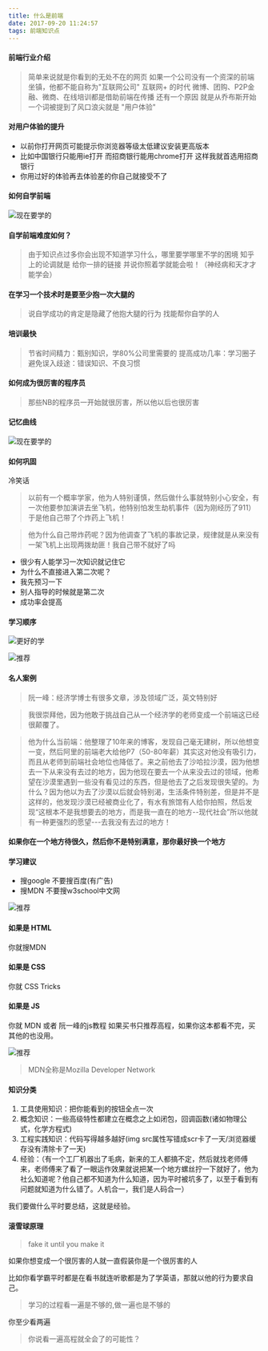 ```yaml
---
title: 什么是前端
date: 2017-09-20 11:24:57
tags: 前端知识点
---
```


#### 前端行业介绍
> 简单来说就是你看到的无处不在的网页
> 如果一个公司没有一个资深的前端坐镇，他都不能自称为"互联网公司"
> 互联网+ 的时代 微博、团购、P2P金融、微商、在线培训都是借助前端在传播
> 还有一个原因 就是从乔布斯开始一个词被提到了风口浪尖就是 "用户体验"
#### 对用户体验的提升 
- 以前你打开网页可能提示你浏览器等级太低建议安装更高版本
- 比如中国银行只能用ie打开 而招商银行能用chrome打开 这样我就首选用招商银行
- 你用过好的体验再去体验差的你自己就接受不了

#### 如何自学前端
![现在要学的](https://sltrust.github.io/note/img/note001_1.png)

#### 自学前端难度如何？
> 由于知识点过多你会出现不知道学习什么，哪里要学哪里不学的困境
> 知乎上的论调就是  给你一排的链接 并说你照着学就能会啦！（神经病和天才才能学会）
#### 在学习一个技术时是要至少抱一次大腿的
> 说自学成功的肯定是隐藏了他抱大腿的行为
> 找能帮你自学的人
#### 培训最快
> 节省时间精力：甄别知识，学80%公司里需要的
> 提高成功几率：学习圈子
> 避免误入歧途：错误知识、不良习惯

#### 如何成为很厉害的程序员
> 那些NB的程序员一开始就很厉害，所以他以后也很厉害

#### 记忆曲线

![现在要学的](https://sltrust.github.io/note/img/note001_2.png)

#### 如何巩固

冷笑话

> 以前有一个概率学家，他为人特别谨慎，然后做什么事就特别小心安全，有一次他要参加演讲去坐飞机，他特别怕发生劫机事件（因为刚经历了911）于是他自己带了个炸药上飞机！

>他为什么自己带炸药呢？因为他调查了飞机的事故记录，规律就是从来没有一架飞机上出现两拨劫匪！我自己带不就好了吗

- 很少有人能学习一次知识就记住它
- 为什么不直接进入第二次呢？
- 我先预习一下
- 别人指导的时候就是第二次
- 成功率会提高

#### 学习顺序

![更好的学](https://sltrust.github.io/note/img/note001_3.png)

![推荐](https://sltrust.github.io/note/img/note001_4.png)

#### 名人案例

> 阮一峰：经济学博士有很多文章，涉及领域广泛，英文特别好

> 我很崇拜他，因为他敢于挑战自己从一个经济学的老师变成一个前端这已经很颠覆了。

> 他为什么当前端：他整理了10年来的博客，发现自己毫无建树，所以他想变一变，然后阿里的前端老大给他P7（50-80年薪）其实这对他没有吸引力，而且从老师到前端社会地位也降低了。来之前他去了沙哈拉沙漠，因为他想去一下从来没有去过的地方，因为他现在要去一个从来没去过的领域，他希望在沙漠里遇到一些没有看见过的东西，但是他去了之后发现很失望的。为什么？因为他以为去了沙漠以后就会特别渴，生活条件特别差，但是并不是这样的，他发现沙漠已经被商业化了，有水有旅馆有人给你拍照，然后发现“这根本不是我想要去的地方，而是我一直在的地方--现代社会”所以他就有一种更强烈的愿望---去我没有去过的地方！

#### 如果你在一个地方待很久，然后你不是特别满意，那你最好换一个地方

#### 学习建议

- 搜google 不要搜百度(有广告)
- 搜MDN 不要搜w3school中文网


![推荐](https://sltrust.github.io/note/img/note001_5.png)

#### 如果是 HTML

你就搜MDN

#### 如果是 CSS

你就 CSS Tricks

#### 如果是 JS

你就 MDN 或者 阮一峰的js教程 如果买书只推荐高程，如果你这本都看不完，买其他的也没用。

![推荐](https://sltrust.github.io/note/img/note001_6.png)



> MDN全称是Mozilla Developer Network

#### 知识分类

1. 工具使用知识：把你能看到的按钮全点一次
2. 概念知识：一些高级特性都建立在概念之上如闭包，回调函数(诸如物理公式，化学方程式)
3. 工程实践知识：代码写得越多越好(img src属性写错成scr卡了一天/浏览器缓存没有清除卡了一天)
4. 经验：（有一个工厂机器出了毛病，新来的工人都搞不定，然后就找老师傅来，老师傅来了看了一眼运作效果就说把某一个地方螺丝拧一下就好了，他为社么知道呢？他自己都不知道为什么知道，因为平时被坑多了，以至于看到有问题就知道为什么错了。人机合一，我们是人码合一）

我们要做什么平时要总结，这就是经验。

#### 滚雪球原理

> fake it until you make it 

如果你想变成一个很厉害的人就一直假装你是一个很厉害的人

比如你看学霸平时都是在看书就连听歌都是为了学英语，那就以他的行为要求自己。

> 学习的过程看一遍是不够的,做一遍也是不够的

你至少看两遍

> 你说看一遍高程就全会了的可能性？


